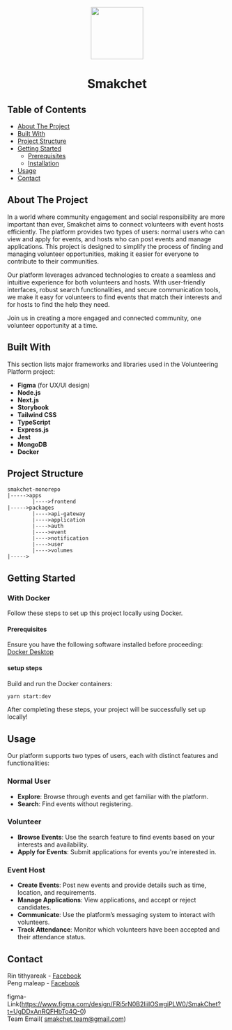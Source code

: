 <p align="center"><img src="https://github.com/MeeReak/backend-smakchet/assets/156150555/60021f68-ae1a-4ede-b46e-6d3284054cd2" width="120px"></p>
<h1 align="center">Smakchet</h1>

## Table of Contents
- [About The Project](#about-the-project)
- [Built With](#built-with)
- [Project Structure](#project-structure)
- [Getting Started](#getting-started)
  - [Prerequisites](#prerequisites)
  - [Installation](#installation)
- [Usage](#usage)
- [Contact](#contact)

## About The Project
In a world where community engagement and social responsibility are more important than ever, 
Smakchet aims to connect volunteers with event hosts efficiently. The platform provides two types of 
users: normal users who can view and apply for events, and hosts who can post events and manage applications.
This project is designed to simplify the process of finding and managing volunteer opportunities,
making it easier for everyone to contribute to their communities.

Our platform leverages advanced technologies to create a seamless and intuitive experience
for both volunteers and hosts. With user-friendly interfaces, robust search functionalities, 
and secure communication tools, we make it easy for volunteers to find events that match their interests and for hosts to find the help they need.

Join us in creating a more engaged and connected community, one volunteer opportunity at a time.
## Built With
This section lists major frameworks and libraries used in the Volunteering Platform project:

- **Figma** (for UX/UI design)
- **Node.js**
- **Next.js**
- **Storybook**
- **Tailwind CSS**
- **TypeScript**
- **Express.js**
- **Jest**
- **MongoDB**
- **Docker**

## Project Structure
```
smakchet-monorepo
|----->apps
        |---->frontend
|----->packages
        |---->api-gateway
        |---->application
        |---->auth
        |---->event
        |---->notification
        |---->user
        |---->volumes
|----->
```

## Getting Started
### With Docker
Follow these steps to set up this project locally using Docker.
#### Prerequisites
Ensure you have the following software installed before proceeding:
<br>
[Docker Desktop](https://www.docker.com/products/docker-desktop/)

#### setup steps
Build and run the Docker containers:
```bash
yarn start:dev
```
After completing these steps, your project will be successfully set up locally!
  ## Usage
Our platform supports two types of users, each with distinct features and functionalities:

### Normal User
- **Explore**: Browse through events and get familiar with the platform.
- **Search**: Find events without registering.

### Volunteer
- **Browse Events**: Use the search feature to find events based on your interests and availability.
- **Apply for Events**: Submit applications for events you're interested in.

### Event Host
- **Create Events**: Post new events and provide details such as time, location, and requirements.
- **Manage Applications**: View applications, and accept or reject candidates.
- **Communicate**: Use the platform’s messaging system to interact with volunteers.
- **Track Attendance**: Monitor which volunteers have been accepted and their attendance status.

## Contact
Rin tithyareak - [Facebook](https://web.facebook.com/mee.reak.9461) 
<br>
Peng maleap - [Facebook](https://web.facebook.com/izeerry)

figma-Link(https://www.figma.com/design/FRi5rN0B2IiiIOSwgiPLW0/SmakChet?t=UgDDxAnRQFHbTo4Q-0)
<br>
Team Email( smakchet.team@gmail.com)


